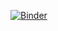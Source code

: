 [![Binder](https://mybinder.org/badge_logo.svg)](https://mybinder.org/v2/gh/snotskie/ShadowspectRandomForest/HEAD)
